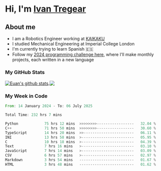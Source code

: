 # Hi, I'm [Ivan Tregear](https://www.linkedin.com/in/ivantregear/)

## About me

* I am a Robotics Engineer working at [KAIKAKU](https://github.com/KAIKAKU-AI)
* I studied Mechanical Engineering at Imperial College London
* I'm currently trying to learn Spanish :es:
* Follow my [2024 programming challenge here](https://github.com/ITregear?tab=repositories), where I'll make monthly projects, each written in a new language


### My GitHub Stats

<a href="#my-github-stats">
  <img align="center" src="https://github-readme-stats.vercel.app/api?username=itregear&count_private=true&show_icons=true&include_all_commits=true&theme=material-palenight" alt="Euan's github stats" />
</a>

<a href="#my-github-stats">
  <img align="center" src="https://github-readme-stats.vercel.app/api/top-langs/?username=itregear&layout=compact&theme=material-palenight" />
</a>

### My Week in Code
<!--START_SECTION:waka-->

```rust
From: 14 January 2024 - To: 06 July 2025

Total Time: 232 hrs 7 mins

Python            75 hrs 12 mins  >>>>>>>>-----------------   32.04 %
C++               71 hrs 50 mins  >>>>>>>>-----------------   30.60 %
TypeScript        14 hrs 20 mins  >>-----------------------   06.11 %
INI               13 hrs 58 mins  >------------------------   05.95 %
C                 10 hrs 18 mins  >------------------------   04.39 %
Text              7 hrs 16 mins   >------------------------   03.10 %
JavaScript        7 hrs 14 mins   >------------------------   03.09 %
CSV               6 hrs 57 mins   >------------------------   02.97 %
Markdown          3 hrs 54 mins   -------------------------   01.67 %
HTML              3 hrs 48 mins   -------------------------   01.62 %
```

<!--END_SECTION:waka-->
